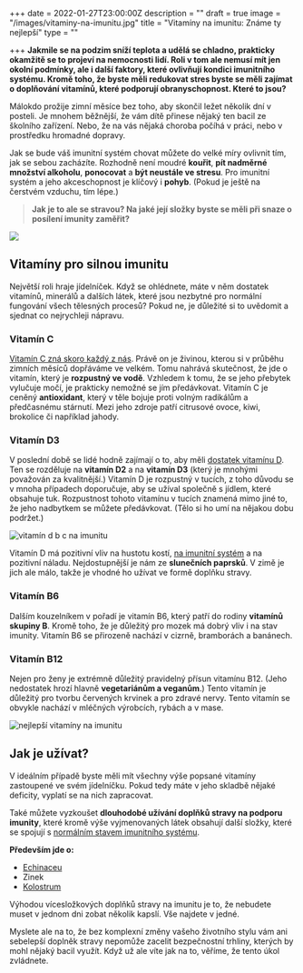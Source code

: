+++
date = 2022-01-27T23:00:00Z
description = ""
draft = true
image = "/images/vitaminy-na-imunitu.jpg"
title = "Vitamíny na imunitu: Známe ty nejlepší"
type = ""

+++
**Jakmile se na podzim sníží teplota a udělá se chladno, prakticky okamžitě se to projeví na nemocnosti lidí. Roli v tom ale nemusí mít jen okolní podmínky, ale i další faktory, které ovlivňují kondici imunitního systému. Kromě toho, že byste měli redukovat stres byste se měli zajímat o doplňování vitamínů, které podporují obranyschopnost. Které to jsou?**

Málokdo prožije zimní měsíce bez toho, aby skončil ležet několik dní v posteli. Je mnohem běžnější, že vám dítě přinese nějaký ten bacil ze školního zařízení. Nebo, že na vás nějaká choroba počíhá v práci, nebo v prostředku hromadné dopravy.

Jak se bude váš imunitní systém chovat můžete do velké míry ovlivnit tím, jak se sebou zacházíte. Rozhodně není moudré **kouřit**, **pít nadměrné množství alkoholu**, **ponocovat** a **být neustále ve stresu**. Pro imunitní systém a jeho akceschopnost je klíčový i **pohyb**. (Pokud je ještě na čerstvém vzduchu, tím lépe.)

> **Jak je to ale se stravou? Na jaké její složky byste se měli při snaze o posílení imunity zaměřit?**

![](/images/vitaminy-pro-silnou-imunitu-jidelnicek.jpg)

## Vitamíny pro silnou imunitu

Největší roli hraje jídelníček. Když se ohlédnete, máte v něm dostatek vitamínů, minerálů a dalších látek, které jsou nezbytné pro normální fungování všech tělesných procesů? Pokud ne, je důležité si to uvědomit a sjednat co nejrychleji nápravu.

### Vitamín C

[Vitamín C zná skoro každý z nás](https://www.oslabenaimunita.cz/blog/vitamin-c-pro-zdravou-imunitu/). Právě on je živinou, kterou si v průběhu zimních měsíců dopřáváme ve velkém. Tomu nahrává skutečnost, že jde o vitamín, který je **rozpustný ve vodě**. Vzhledem k tomu, že se jeho přebytek vylučuje močí, je prakticky nemožné se jím předávkovat. Vitamín C je ceněný **antioxidant**, který v těle bojuje proti volným radikálům a předčasnému stárnutí. Mezi jeho zdroje patří citrusové ovoce, kiwi, brokolice či například jahody.

### Vitamín D3

V poslední době se lidé hodně zajímají o to, aby měli [dostatek vitamínu D](https://www.oslabenaimunita.cz/blog/vitamin-d3-ochrana-pred-onemocnenim/). Ten se rozděluje na **vitamín D2** a na **vitamín D3** (který je mnohými považován za kvalitnější.) Vitamín D je rozpustný v tucích, z toho důvodu se v mnoha případech doporučuje, aby se užíval společně s jídlem, které obsahuje tuk. Rozpustnost tohoto vitamínu v tucích znamená mimo jiné to, že jeho nadbytkem se můžete předávkovat. (Tělo si ho umí na nějakou dobu podržet.)

![vitamín d b c na imunitu](/images/vitamin-d-b-c-na-imunitu.jpg)

Vitamín D má pozitivní vliv na hustotu kostí, [na imunitní systém](https://www.oslabenaimunita.cz/imunitni-system-vite-jak-funguje/) a na pozitivní náladu. Nejdostupnější je nám ze **slunečních paprsků**. V zimě je jich ale málo, takže je vhodné ho užívat ve formě doplňku stravy.

### Vitamín B6

Dalším kouzelníkem v pořadí je vitamín B6, který patří do rodiny **vitamínů skupiny B**. Kromě toho, že je důležitý pro mozek má dobrý vliv i na stav imunity. Vitamín B6 se přirozeně nachází v cizrně, bramborách a banánech.

### Vitamín B12

Nejen pro ženy je extrémně důležitý pravidelný přísun vitamínu B12. (Jeho nedostatek hrozí hlavně **vegetariánům a veganům**.) Tento vitamín je důležitý pro tvorbu červených krvinek a pro zdravé nervy. Tento vitamín se obvykle nachází v mléčných výrobcích, rybách a v mase.

![nejlepší vitamíny na imunitu](/images/nejlepsi-vitaminy-na-imunitu-uzivani.jpg)

## Jak je užívat?

V ideálním případě byste měli mít všechny výše popsané vitamíny zastoupené ve svém jídelníčku. Pokud tedy máte v jeho skladbě nějaké deficity, vyplatí se na nich zapracovat.

Také můžete vyzkoušet **dlouhodobé užívání doplňků stravy na podporu imunity**, které kromě výše vyjmenovaných látek obsahují další složky, které se spojují s [normálním stavem imunitního systému](https://www.oslabenaimunita.cz/5-ucinnych-tipu-na-posileni-imunity/).

**Především jde o:**

* [Echinaceu](https://www.oslabenaimunita.cz/blog/echinacea-vyresi-vase-problemy-s-imunitou/)
* Zinek
* [Kolostrum](https://www.oslabenaimunita.cz/blog/kozi-kolostrum-na-podporu-imunity/)

Výhodou vícesložkových doplňků stravy na imunitu je to, že nebudete muset v jednom dni zobat několik kapslí. Vše najdete v jedné.

Myslete ale na to, že bez komplexní změny vašeho životního stylu vám ani sebelepší doplněk stravy nepomůže zacelit bezpečnostní trhliny, kterých by mohl nějaký bacil využít. Když už ale víte jak na to, věříme, že tento úkol zvládnete.